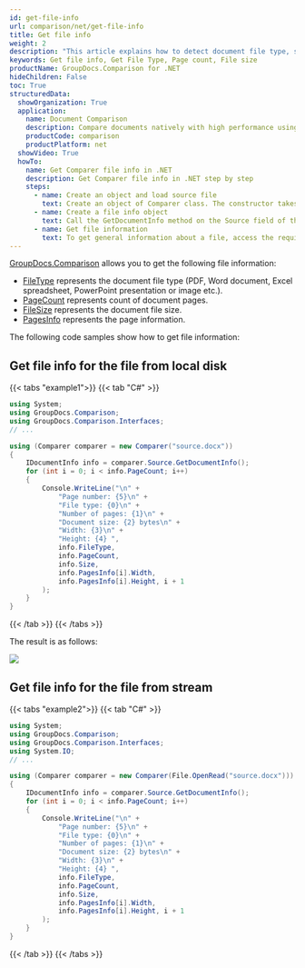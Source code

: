```yaml
---
id: get-file-info
url: comparison/net/get-file-info
title: Get file info
weight: 2
description: "This article explains how to detect document file type, size and calculate pages count when annotate documents or images with GroupDocs.Comparison."
keywords: Get file info, Get File Type, Page count, File size
productName: GroupDocs.Comparison for .NET
hideChildren: False
toc: True
structuredData:
  showOrganization: True
  application:
    name: Document Comparison
    description: Compare documents natively with high performance using C# language and GroupDocs.Comparison for .NET
    productCode: comparison
    productPlatform: net
  showVideo: True
  howTo:
    name: Get Comparer file info in .NET
    description: Get Comparer file info in .NET step by step
    steps:
      - name: Create an object and load source file
        text: Create an object of Comparer class. The constructor takes the source file path parameter. You may specify absolute or relative file path as per your requirements.
      - name: Create a file info object
        text: Call the GetDocumentInfo method on the Source field of the comparer object and assign the result to file info object of IDocumentInfo class.
      - name: Get file information
        text: To get general information about a file, access the required field using the file info object. To get information about a particular page, use the PagesInfo field with the required page index and access the required field after that.
---
```


[GroupDocs.Comparison](https://products.groupdocs.com/comparison/net) allows you to get the following file information:

*   [FileType](https://reference.groupdocs.com/net/comparison/groupdocs.comparison.interfaces/idocumentinfo/properties/filetype) represents the document file type (PDF, Word document, Excel spreadsheet, PowerPoint presentation or image etc.).
*   [PageCount](https://reference.groupdocs.com/net/comparison/groupdocs.comparison.interfaces/idocumentinfo/properties/pagecount) represents count of document pages.
*   [FileSize](https://reference.groupdocs.com/net/comparison/groupdocs.comparison.interfaces/idocumentinfo/properties/size) represents the document file size.
*   [PagesInfo](https://reference.groupdocs.com/comparison/net/groupdocs.comparison.result/pageinfo) represents the page information.

The following code samples show how to get file information:

## Get file info for the file from local disk

{{< tabs "example1">}}
{{< tab "C#" >}}
```csharp
using System;
using GroupDocs.Comparison;
using GroupDocs.Comparison.Interfaces;
// ...

using (Comparer comparer = new Comparer("source.docx"))
{
    IDocumentInfo info = comparer.Source.GetDocumentInfo();
    for (int i = 0; i < info.PageCount; i++)
    {
        Console.WriteLine("\n" +
            "Page number: {5}\n" +
            "File type: {0}\n" +
            "Number of pages: {1}\n" +
            "Document size: {2} bytes\n" +
            "Width: {3}\n" +
            "Height: {4} ",
            info.FileType, 
            info.PageCount, 
            info.Size, 
            info.PagesInfo[i].Width, 
            info.PagesInfo[i].Height, i + 1
        );
    }
}
```
{{< /tab >}}
{{< /tabs >}}

The result is as follows:

![](/comparison/net/images/get-file-info.png)

## Get file info for the file from stream

{{< tabs "example2">}}
{{< tab "C#" >}}
```csharp
using System;
using GroupDocs.Comparison;
using GroupDocs.Comparison.Interfaces;
using System.IO;
// ...

using (Comparer comparer = new Comparer(File.OpenRead("source.docx")))
{
    IDocumentInfo info = comparer.Source.GetDocumentInfo();
    for (int i = 0; i < info.PageCount; i++)
    {
        Console.WriteLine("\n" +
            "Page number: {5}\n" +
            "File type: {0}\n" +
            "Number of pages: {1}\n" +
            "Document size: {2} bytes\n" +
            "Width: {3}\n" +
            "Height: {4} ",
            info.FileType, 
            info.PageCount, 
            info.Size, 
            info.PagesInfo[i].Width, 
            info.PagesInfo[i].Height, i + 1
        );
    }
}
```
{{< /tab >}}
{{< /tabs >}}
